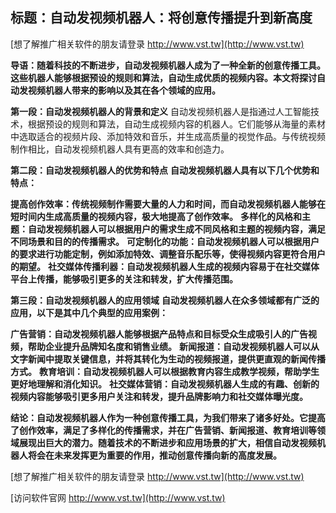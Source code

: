 ## **标题：自动发视频机器人：将创意传播提升到新高度**

[想了解推广相关软件的朋友请登录 http://www.vst.tw](http://www.vst.tw)

**导语：随着科技的不断进步，自动发视频机器人成为了一种全新的创意传播工具。这些机器人能够根据预设的规则和算法，自动生成优质的视频内容。本文将探讨自动发视频机器人带来的影响以及其在各个领域的应用。**

**第一段：自动发视频机器人的背景和定义**
自动发视频机器人是指通过人工智能技术，根据预设的规则和算法，自动生成视频内容的机器人。它们能够从海量的素材中选取适合的视频片段、添加特效和音乐，并生成高质量的视觉作品。与传统视频制作相比，自动发视频机器人具有更高的效率和创造力。

**第二段：自动发视频机器人的优势和特点**
**自动发视频机器人具有以下几个优势和特点：**

**提高创作效率：传统视频制作需要大量的人力和时间，而自动发视频机器人能够在短时间内生成高质量的视频内容，极大地提高了创作效率。**
**多样化的风格和主题：自动发视频机器人可以根据用户的需求生成不同风格和主题的视频内容，满足不同场景和目的的传播需求。**
**可定制化的功能：自动发视频机器人可以根据用户的要求进行功能定制，例如添加特效、调整音乐配乐等，使得视频内容更符合用户的期望。**
**社交媒体传播利器：自动发视频机器人生成的视频内容易于在社交媒体平台上传播，能够吸引更多的关注和转发，扩大传播范围。**

**第三段：自动发视频机器人的应用领域**
**自动发视频机器人在众多领域都有广泛的应用，以下是其中几个典型的应用案例：**

**广告营销：自动发视频机器人能够根据产品特点和目标受众生成吸引人的广告视频，帮助企业提升品牌知名度和销售业绩。**
**新闻报道：自动发视频机器人可以从文字新闻中提取关键信息，并将其转化为生动的视频报道，提供更直观的新闻传播方式。**
**教育培训：自动发视频机器人可以根据教育内容生成教学视频，帮助学生更好地理解和消化知识。**
**社交媒体营销：自动发视频机器人生成的有趣、创新的视频内容能够吸引更多用户关注和转发，提升品牌影响力和社交媒体曝光度。**

**结论：自动发视频机器人作为一种创意传播工具，为我们带来了诸多好处。它提高了创作效率，满足了多样化的传播需求，并在广告营销、新闻报道、教育培训等领域展现出巨大的潜力。随着技术的不断进步和应用场景的扩大，相信自动发视频机器人将会在未来发挥更为重要的作用，推动创意传播向新的高度发展。**

[想了解推广相关软件的朋友请登录 http://www.vst.tw](http://www.vst.tw)


[访问软件官网 http://www.vst.tw](http://www.vst.tw)
